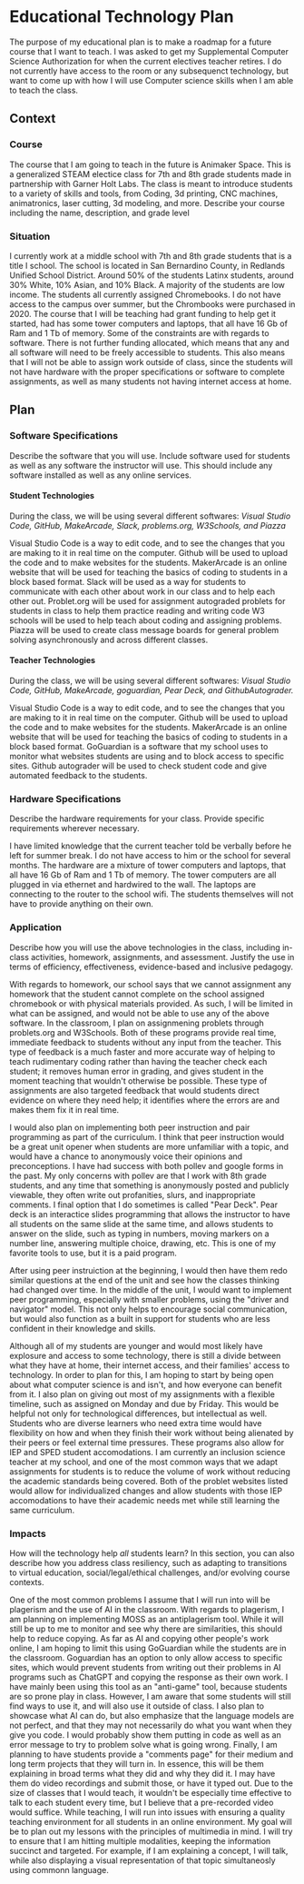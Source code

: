 # Educational Technology Plan

The purpose of my educational plan is to make a roadmap for a future course that I want to teach. I was asked to get my Supplemental Computer Science Authorization for when the current electives teacher retires. I do not currently have access to the room or any subsequenct technology, but want to come up with how I will use Computer science skills when I am able to teach the class.  

## Context

### Course

The course that I am going to teach in the future is Animaker Space. This is a generalized STEAM electice class for 7th and 8th grade students made in partnership with Garner Holt Labs. The class is meant to introduce students to a variety of skills and tools, from Coding, 3d printing, CNC machines, animatronics, laser cutting, 3d modeling, and more. 
Describe your course including the name, description, and grade level

### Situation

I currently work at a middle school with 7th and 8th grade students that is a title I school. The school is located in San Bernardino County, in Redlands Unified School District. Around 50% of the students Latinx students, around 30% White, 10% Asian, and 10% Black. A majority of the students are low income. The students all currently assigned Chromebooks. I do not have access to the campus over summer, but the Chrombooks were purchased in 2020. The course that I will be teaching had grant funding to help get it started, had has some tower computers and laptops, that all have 16 Gb of Ram and 1 Tb of memory. Some of the constraints are with regards to software. There is not further funding allocated, which means that any and all software will need to be freely accessible to students. This also means that I will not be able to assign work outside of class, since the students will not have hardware with the proper specifications or software to complete assignments, as well as many students not having internet access at home. 

## Plan

### Software Specifications

Describe the software that you will use. Include software used for students as
well as any software the instructor will use. This should include any software
installed as well as any online services.

#### Student Technologies #####
During the class, we will be using several different softwares: *Visual Studio Code, GitHub, MakeArcade, Slack, problems.org, W3Schools, and Piazza*

Visual Studio Code is a way to edit code, and to see the changes that you are making to it in real time on the computer. 
Github will be used to upload the code and to make websites for the students.
MakerArcade is an online website that will be used for teaching the basics of coding to students in a block based format. 
Slack will be used as a way for students to communicate with each other about work in our class and to help each other out. 
Problet.org will be used for assignment autograded problets for students in class to help them practice reading and writing code
W3 schools will be used to help teach about coding and assigning problems. 
Piazza will be used to create class message boards for general problem solving asynchronously and across different classes. 

#### Teacher Technologies #####

During the class, we will be using several different softwares: *Visual Studio Code, GitHub, MakeArcade, goguardian, Pear Deck, and GithubAutograder.*

Visual Studio Code is a way to edit code, and to see the changes that you are making to it in real time on the computer. 
Github will be used to upload the code and to make websites for the students.
MakerArcade is an online website that will be used for teaching the basics of coding to students in a block based format. 
GoGuardian is a software that my school uses to monitor what websites students are using and to block access to specific sites. 
Github autograder will be used to check student code and give automated feedback to the students. 

### Hardware Specifications

Describe the hardware requirements for your class. Provide specific requirements
wherever necessary.

I have limited knowledge that the current teacher told be verbally before he left for summer break. I do not have access to him or the school for several months. The hardware are a mixture of  tower computers and laptops, that all have 16 Gb of Ram and 1 Tb of memory. The tower computers are all plugged in via ethernet and hardwired to the wall. The laptops are connecting to the router to the school wifi. The students themselves will not have to provide anything on their own. 

### Application

Describe how you will use the above technologies in the class, including
in-class activities, homework, assignments, and assessment. Justify the use
in terms of efficiency, effectiveness, evidence-based and inclusive pedagogy.

With regards to homework, our school says that we cannot assignment any homework that the student cannot complete on the school assigned chromebook or with physical materials provided. As such, I will be limited in what can be assigned, and would not be able to use any of the above software. 
In the classroom, I plan on assignmening problets through problets.org and W3Schools. Both of these programs provide real time, immediate feedback to students without any input from the teacher. This type of feedback is a much faster and more accurate way of helping to teach rudimentary coding rather than having the teacher check each student; it removes human error in grading, and gives student in the moment teaching that wouldn't otherwise be possible. These type of assignments are also targeted feedback that would students direct evidence on where they need help; it identifies where the errors are and makes them fix it in real time.

I would also plan on implementing both peer instruction and pair programming as part of the curriculum. I think that peer instruction would be a great unit opener when students are more unfamiliar with a topic, and would have a chance to anonymously voice their opinions and preconceptions. I have had success with both pollev and google forms in the past. My only concerns with pollev are that I work with 8th grade students, and any time that something is anonymously posted and publicly viewable, they often write out profanities, slurs, and inappropriate comments. I final option that I do sometimes is called "Pear Deck". Pear deck is an interactice slides programming that allows the instructor to have all students on the same slide at the same time, and allows students to answer on the slide, such as typing in numbers, moving markers on a number line, answering multiple choice, drawing, etc. This is one of my favorite tools to use, but it is a paid program. 

After using peer instruiction at the beginning, I would then have them redo similar questions at the end of the unit and see how the classes thinking had changed over time. In the middle of the unit, I would want to implement peer programming, especially with smaller problems, using the "driver and navigator" model. This not only helps to encourage social communication, but would also function as a built in support for students who are less confident in their knowledge and skills. 

Although all of my students are younger and would most likely have explosure and access to some technology, there is still a divide between what they have at home, their internet access, and their families' access to technology. In order to plan for this, I am hoping to start by being open about what computer science is and isn't, and how everyone can benefit from it. I also plan on giving out most of my assignments with a flexible timeline, such as assigned on Monday and due by Friday. This would be helpful not only for technological differences, but intellectual as well. Students who are diverse learners who need extra time would have flexibility on how and when they finish their work without being alienated by their peers or feel external time pressures. These programs also allow for IEP and SPED student accomodations. I am currently an inclusion science teacher at my school, and one of the most common ways that we adapt assignments for students is to reduce the volume of work without reducing the academic standards being covered. Both of the problet websites listed would allow for individualized changes and allow students with those IEP accomodations to have their academic needs met while still learning the same curriculum. 

### Impacts

How will the technology help *all* students learn? In this section, you can also
describe how you address class resiliency, such as adapting to
transitions to virtual education, social/legal/ethical challenges,  and/or
evolving course contexts.

One of the most common problems I assume that I will run into will be plagerism and the use of AI in the classroom. With regards to plagerism, I am planning on implementing MOSS as an antiplagerism tool. While it will still be up to me to monitor and see why there are similarities, this should help to reduce copying. As far as AI and copying other people's work online, I am hoping to limit this using GoGuardian while the students are in the classroom. Goguardian has an option to only allow access to specific sites, which would prevent students from writing out their problems in AI programs such as ChatGPT and copying the response as their own work. I have mainly been using this tool as an "anti-game" tool, because students are so prone play in class. However, I am aware that some students will still find ways to use it, and will also use it outside of class. I also plan to showcase what AI can do, but also emphasize that the language models are not perfect, and that they may not necessarily do what you want when they give you code. I would probably show them putting in code as well as an error message to try to problem solve what is going wrong. Finally, I am planning to have students provide a "comments page" for their medium and long term projects that they will turn in. In essence, this will be them explaining in broad terms what they did and why they did it. I may have them do video recordings and submit those, or have it typed out. Due to the size of classes that I would teach, it wouldn't be especially time effective to talk to each student every time, but I believe that a pre-recorded video would suffice. 
While teaching, I will run into issues with ensuring a quality teaching environment for all students in an online environment. My goal will be to plan out my lessons with the principles of multimedia in mind. I will try to ensure that I am hitting multiple modalities, keeping the information succinct and targeted. For example, if I am explaining a concept, I will talk, while also displaying a visual representation of that topic simultaneosly using commonn language. 
